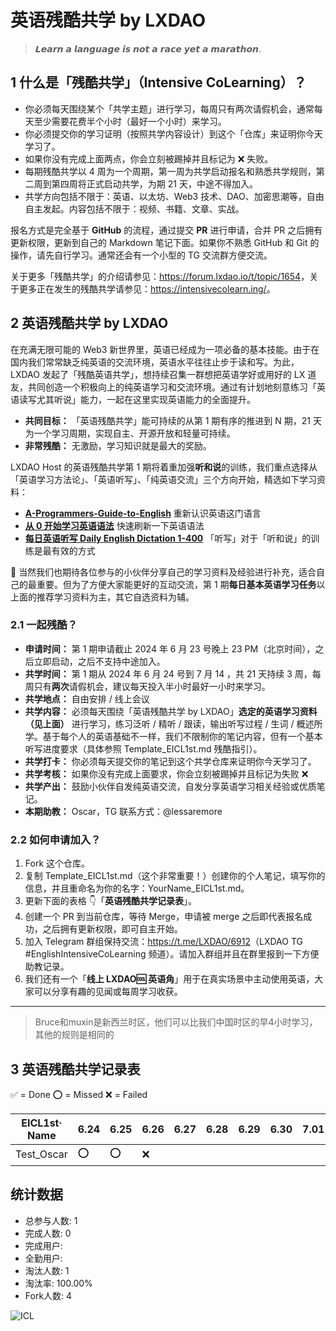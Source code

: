 # 英语残酷共学 by LXDAO

> 𝙇𝙚𝙖𝙧𝙣 𝙖 𝙡𝙖𝙣𝙜𝙪𝙖𝙜𝙚 𝙞𝙨 𝙣𝙤𝙩 𝙖 𝙧𝙖𝙘𝙚 𝙮𝙚𝙩 𝙖 𝙢𝙖𝙧𝙖𝙩𝙝𝙤𝙣.

## 1 什么是「残酷共学」（Intensive CoLearning）？

- 你必须每天围绕某个「共学主题」进行学习，每周只有两次请假机会，通常每天至少需要花费半个小时（最好一个小时）来学习。
- 你必须提交你的学习证明（按照共学内容设计）到这个「仓库」来证明你今天学习了。
- 如果你没有完成上面两点，你会立刻被踢掉并且标记为 ❌ 失败。
- 每期残酷共学以 4 周为一个周期，第一周为共学启动报名和熟悉共学规则，第二周到第四周将正式启动共学，为期 21 天，中途不得加入。
- 共学方向包括不限于：英语、以太坊、Web3 技术、DAO、加密思潮等，自由自主发起。内容包括不限于：视频、书籍、文章、实战。

报名方式是完全基于 **GitHub** 的流程，通过提交 **PR** 进行申请，合并 PR 之后拥有更新权限，更新到自己的 Markdown 笔记下面。如果你不熟悉 GitHub 和 Git 的操作，请先自行学习。通常还会有一个小型的 TG 交流群方便交流。

关于更多「残酷共学」的介绍请参见：<https://forum.lxdao.io/t/topic/1654>，关于更多正在发生的残酷共学请参见：<https://intensivecolearn.ing/>。

## 2 英语残酷共学 by LXDAO

在充满无限可能的 Web3 新世界里，英语已经成为一项必备的基本技能。由于在国内我们常常缺乏纯英语的交流环境，英语水平往往止步于读和写。为此，LXDAO 发起了「残酷英语共学」，想持续召集一群想把英语学好或用好的 LX 道友，共同创造一个积极向上的纯英语学习和交流环境。通过有计划地刻意练习「英语读写尤其听说」能力，一起在这里实现英语能力的全面提升。

- **共同目标：** 「英语残酷共学」能可持续的从第 1 期有序的推进到 N 期，21 天为一个学习周期，实现自主、开源开放和轻量可持续。
- **非常残酷：** 无激励，学习知识就是最大的奖励。

LXDAO Host 的英语残酷共学第 1 期将着重加强**听和说**的训练，我们重点选择从「英语学习方法论」、「英语听写」、「纯英语交流」三个方向开始，精选如下学习资料：

- [**A-Programmers-Guide-to-English**](https://a-programmers-guide-to-english.harryyu.me/) 重新认识英语这门语言
- [**从 0 开始学习英语语法**](https://hzpt-inet-club.github.io/english-note/) 快速刷新一下英语语法
- [**每日英语听写 Daily English Dictation 1-400**](https://www.bilibili.com/video/BV1U7411a7xG?p=3&vd_source=bc0666711d2280c24d54945ab9c11146) 「听写」对于「听和说」的训练是最有效的方式

👏 当然我们也期待各位参与的小伙伴分享自己的学习资料及经验进行补充，适合自己的最重要。但为了方便大家能更好的互动交流，第 1 期**每日基本英语学习任务**以上面的推荐学习资料为主，其它自选资料为辅。

### 2.1 一起残酷？

- **申请时间：** 第 1 期申请截止 2024 年 6 月 23 号晚上 23 PM（北京时间），之后立即启动，之后不支持中途加入。
- **共学时间：** 第 1 期从 2024 年 6 月 24 号到 7 月 14 ，共 21 天持续 3 周，每周只有**两次**请假机会，建议每天投入半小时最好一小时来学习。
- **共学地点：** 自由安排 / 线上会议
- **共学内容：** 必须每天围绕「英语残酷共学 by LXDAO」**选定的英语学习资料（见上面）** 进行学习，练习泛听 / 精听 / 跟读，输出听写过程 / 生词 / 概述所学。基于每个人的英语基础不一样，我们不限制你的笔记内容，但有一个基本听写进度要求（具体参照 Template_EICL1st.md 残酷指引）。
- **共学打卡：** 你必须每天提交你的笔记到这个共学仓库来证明你今天学习了。
- **共学考核：** 如果你没有完成上面要求，你会立刻被踢掉并且标记为失败 ❌
- **共学产出：** 鼓励小伙伴自发纯英语交流，自发分享英语学习相关经验或优质笔记。
- **本期助教：** Oscar，TG 联系方式：@lessaremore

### 2.2 如何申请加入？

1. Fork 这个仓库。
2. 复制 Template_EICL1st.md（这个非常重要！）创建你的个人笔记，填写你的信息，并且重命名为你的名字：YourName_EICL1st.md。
3. 更新下面的表格 👇「**英语残酷共学记录表**」。
4. 创建一个 PR 到当前仓库，等待 Merge，申请被 merge 之后即代表报名成功，之后拥有更新权限，即可自主开始。
5. 加入 Telegram 群组保持交流：<https://t.me/LXDAO/6912>（LXDAO TG #EnglishIntensiveCoLearning 频道）。请加入群组并且在群里报到一下方便助教记录。
6. 我们还有一个「**线上 LXDAO🆒 英语角**」用于在真实场景中主动使用英语，大家可以分享有趣的见闻或每周学习收获。

---
> Bruce和muxin是新西兰时区，他们可以比我们中国时区的早4小时学习，其他的规则是相同的

## 3 英语残酷共学记录表

✅ = Done ⭕️ = Missed ❌ = Failed

<!-- START_COMMIT_TABLE -->
| EICL1st· Name | 6.24 | 6.25 | 6.26 | 6.27 | 6.28 | 6.29 | 6.30 | 7.01 | 7.02 | 7.03 | 7.04 | 7.05 | 7.06 | 7.07 | 7.08 | 7.09 | 7.10 | 7.11 | 7.12 | 7.13 | 7.14 |
| ------------- | ---- | ---- | ---- | ---- | ---- | ---- | ---- | ---- | ---- | ---- | ---- | ---- | ---- | ---- | ---- | ---- | ---- | ---- | ---- | ---- | ---- |
| Test_Oscar | ⭕️ | ⭕️ | ❌ | | | | | | | | | | | | | | | | | | |
<!-- END_COMMIT_TABLE -->













































<!-- STATISTICALDATA_START -->


## 统计数据

- 总参与人数: 1
- 完成人数: 0
- 完成用户: 
- 全勤用户: 
- 淘汰人数: 1
- 淘汰率: 100.00%
- Fork人数: 4
<!-- STATISTICALDATA_END -->


![ICL](img/ICL.png)